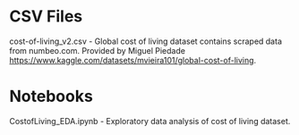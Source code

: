 # CSV Files

cost-of-living_v2.csv - Global cost of living dataset contains scraped data from numbeo.com.  Provided by Miguel Piedade https://www.kaggle.com/datasets/mvieira101/global-cost-of-living.


# Notebooks

CostofLiving_EDA.ipynb - Exploratory data analysis of cost of living dataset.
